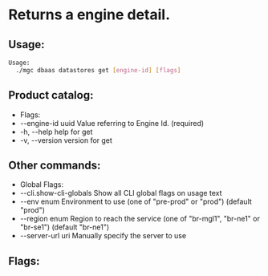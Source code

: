 # Returns a engine detail.

## Usage:
```bash
Usage:
  ./mgc dbaas datastores get [engine-id] [flags]
```

## Product catalog:
- Flags:
- --engine-id uuid   Value referring to Engine Id. (required)
- -h, --help             help for get
- -v, --version          version for get

## Other commands:
- Global Flags:
- --cli.show-cli-globals   Show all CLI global flags on usage text
- --env enum               Environment to use (one of "pre-prod" or "prod") (default "prod")
- --region enum            Region to reach the service (one of "br-mgl1", "br-ne1" or "br-se1") (default "br-ne1")
- --server-url uri         Manually specify the server to use

## Flags:
```bash

```


